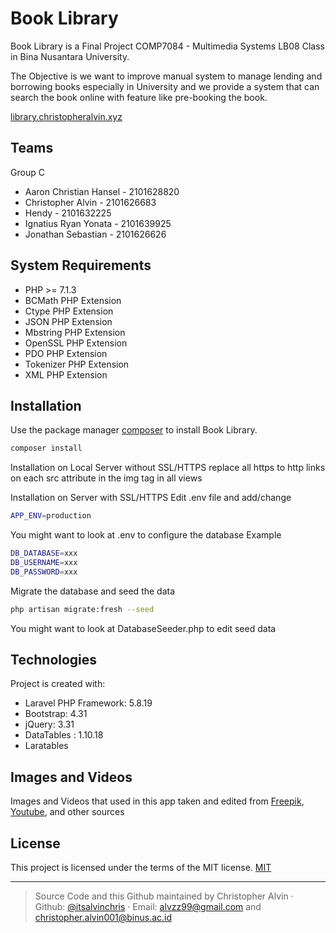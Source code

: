 # Book Library

Book Library is a Final Project COMP7084 - Multimedia Systems LB08 Class in Bina Nusantara University.

The Objective is we want to improve manual system to manage lending and borrowing books especially in University and we provide a system that can search the book online with feature like pre-booking the book.

[library.christopheralvin.xyz](http://library.christopheralvin.xyz)

## Teams
Group C
* Aaron Christian Hansel - 2101628820
* Christopher Alvin - 2101626683
* Hendy - 2101632225
* Ignatius Ryan Yonata - 2101639925
* Jonathan Sebastian - 2101626626

## System Requirements

* PHP >= 7.1.3
* BCMath PHP Extension
* Ctype PHP Extension
* JSON PHP Extension
* Mbstring PHP Extension
* OpenSSL PHP Extension
* PDO PHP Extension
* Tokenizer PHP Extension
* XML PHP Extension


## Installation

Use the package manager [composer](https://getcomposer.org/download/) to install Book Library.

```bash
composer install
```

Installation on Local Server without SSL/HTTPS
replace all https to http links on each src attribute in the img tag in all views

Installation on Server with SSL/HTTPS
Edit .env file and add/change
```bash
APP_ENV=production
```

You might want to look at .env to configure the database
Example
```bash
DB_DATABASE=xxx
DB_USERNAME=xxx
DB_PASSWORD=xxx
```

Migrate the database and seed the data
```bash
php artisan migrate:fresh --seed
```
You might want to look at DatabaseSeeder.php to edit seed data

## Technologies
Project is created with:
* Laravel PHP Framework: 5.8.19
* Bootstrap: 4.31
* jQuery: 3.31
* DataTables : 1.10.18
* Laratables


## Images and Videos

Images and Videos that used in this app taken and edited from [Freepik](https://freepik.com), [Youtube](https://youtube.com), and other sources

## License
This project is licensed under the terms of the MIT license. [MIT](https://choosealicense.com/licenses/mit/)

___
> Source Code and this Github maintained by Christopher Alvin
>   ·  Github: [@itsalvinchris](https://github.com/itsalvinchris)
>   ·  Email: [alvzz99@gmail.com](mailto:alvzz99@gmail.com) and [christopher.alvin001@binus.ac.id](mailto:christopher.alvin001@binus.ac.id)  